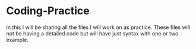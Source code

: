 # Coding-Practice
In this I will be sharing all the files I will work on as practice. These files will not be having a detailed code but will have just syntax with one or two example.
